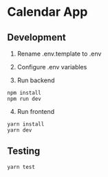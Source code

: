 # Calendar App

## Development

1. Rename .env.template to .env
2. Configure .env variables

3. Run backend
````shell
npm install
npm run dev
````

4. Run frontend
````shell
yarn install
yarn dev
````

## Testing

````shell
yarn test
````